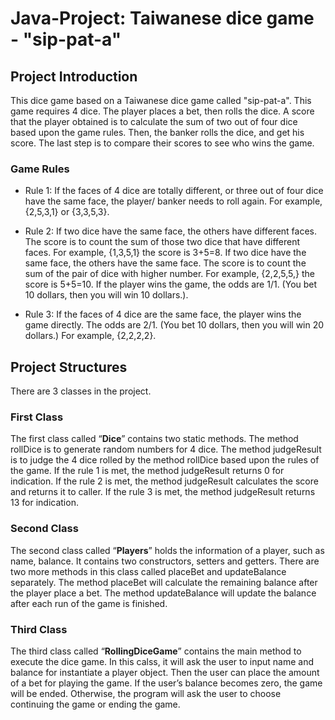 # Java-Project: Taiwanese dice game - "sip-pat-a"
## Project Introduction
This dice game based on a Taiwanese dice game called "sip-pat-a". This game requires 4 dice. 
The player places a bet, then rolls the dice. A score that the player obtained is to calculate the sum of two out of four dice based upon the game rules. 
Then, the banker rolls the dice, and get his score. The last step is to compare their scores to see who wins the game.

### Game Rules
- Rule 1: 
  If the faces of 4 dice are totally different, or three out of four dice have the same face, the player/ banker needs to roll again. 
  For example, {2,5,3,1} or {3,3,5,3}. 
  
- Rule 2: 
  If two dice have the same face, the others have different faces. The score is to count the sum of those two dice that have different faces. 
  For example, {1,3,5,1} the score is 3+5=8. 
  If two dice have the same face, the others have the same face. The score is to count the sum of the pair of dice with higher number. 
  For example, {2,2,5,5,} the score is 5+5=10. 
  If the player wins the game, the odds are 1/1. (You bet 10 dollars, then you will win 10 dollars.). 
  
- Rule 3: 
  If the faces of 4 dice are the same face, the player wins the game directly. The odds are 2/1. 
  (You bet 10 dollars, then you will win 20 dollars.) For example, {2,2,2,2}. 
  
## Project Structures
There are 3 classes in the project. 
  
### First Class
The first class called “**Dice**” contains two static methods. The method rollDice is to generate random numbers for 4 dice. 
The method judgeResult is to judge the 4 dice rolled by the method rollDice based upon the rules of the game. 
If the rule 1 is met, the method judgeResult returns 0 for indication. If the rule 2 is met, the method judgeResult calculates the score and returns it to caller. 
If the rule 3 is met, the method judgeResult returns 13 for indication.

### Second Class
The second class called “**Players**” holds the information of a player, such as name, balance. It contains two constructors, setters and getters. 
There are two more methods in this class called placeBet and updateBalance separately. 
The method placeBet will calculate the remaining balance after the player place a bet. 
The method updateBalance will update the balance after each run of the game is finished. 

### Third Class
The third class called “**RollingDiceGame**” contains the main method to execute the dice game. 
In this calss, it will ask the user to input name and balance for instantiate a player object. Then the user can place the amount of a bet for playing the game. 
If the user’s balance becomes zero, the game will be ended. Otherwise, the program will ask the user to choose continuing the game or ending the game. 




